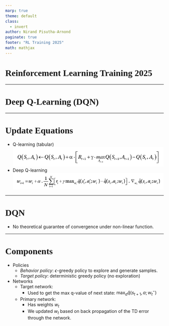 ```yaml
---
marp: true
theme: default
class:
  - invert
author: Nirand Pisutha-Arnond
paginate: true
footer: "RL Training 2025"
math: mathjax
---
```


<style>
@import url('https://fonts.googleapis.com/css2?family=Prompt:ital,wght@0,100;0,300;0,400;0,700;1,100;1,300;1,400;1,700&display=swap');

    :root {
    font-family: Prompt;
    --hl-color: #D57E7E;
}
h1 {
  font-family: Prompt
}
</style>

# Reinforcement Learning Training 2025

---

# Deep Q-Learning (DQN)

---

# Update Equations

- Q-learning (tabular)
  ![alt text](img/paste-1756677992336.png)
- Deep Q-learning
  ![alt text](img/paste-1756678127685.png)

---

# DQN

- No theoretical guarantee of convergence under non-linear function.

---

# Components

- Policies
  - _Behavior policy_: $\epsilon$-greedy policy to explore and generate samples.
  - _Target policy_: deterministic greedy policy (no exploration)
- Networks
  - Target network:
    - Used to get the max q-value of next state: $\max_a \hat {q}(s_{t+1},a; w^{-}_{t})$
  - Primary network:
    - Has weights $w_{t}$
    - We updated $w_{t}$ based on back propagation of the TD error through the network.
